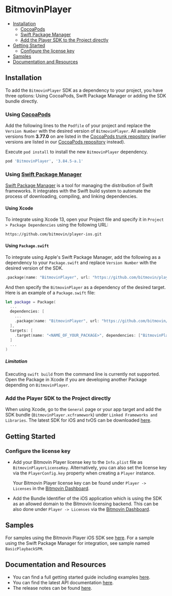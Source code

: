 # BitmovinPlayer

- [Installation](#installation)
    - [CocoaPods](#using-cocoapods)
    - [Swift Package Manager](#using-swift-package-manager)
    - [Add the Player SDK to the Project directly](#add-the-player-sdk-to-the-project-directly)
- [Getting Started](#getting-started)
    - [Configure the license key](#configure-the-license-key)
- [Samples](#samples)
- [Documentation and Resources](#documentation-and-resources)

## Installation
To add the `BitmovinPlayer` SDK as a dependency to your project, you have three options: Using CocoaPods, Swift Package Manager or adding the SDK bundle directly.

### Using [CocoaPods](https://cocoapods.org/)
Add the following lines to the `Podfile` of your project and replace the `Version Number` with the desired version of `BitmovinPlayer`. All available versions from **3.77.0** on are listed in the [CocoaPods trunk repository](https://github.com/CocoaPods/Specs/tree/master/Specs/f/3/3/BitmovinPlayer) (earlier versions are listed in our [CocoaPods repository](https://github.com/bitmovin/cocoapod-specs/tree/master/Specs/BitmovinPlayer) instead).

Execute `pod install` to install the new `BitmovinPlayer` dependency.

```ruby
pod 'BitmovinPlayer', '3.84.5-a.1'
```

### Using [Swift Package Manager](https://swift.org/package-manager/)
[Swift Package Manager](https://swift.org/package-manager/) is a tool for managing the distribution of Swift frameworks. It integrates with the Swift build system to automate the process of downloading, compiling, and linking dependencies.

#### Using Xcode
To integrate using Xcode 13, open your Project file and specify it in `Project > Package Dependencies` using the following URL:

```
https://github.com/bitmovin/player-ios.git
```

#### Using `Package.swift`
To integrate using Apple's Swift Package Manager, add the following as a dependency to your `Package.swift` and replace `Version Number` with the desired version of the SDK.

```swift
.package(name: "BitmovinPlayer", url: "https://github.com/bitmovin/player-ios.git", .exact("Version Number"))
```

And then specify the `BitmovinPlayer` as a dependency of the desired target. Here is an example of a `Package.swift` file:

```swift
let package = Package(
  ...
  dependencies: [
    ...
    .package(name: "BitmovinPlayer", url: "https://github.com/bitmovin/player-ios.git", .exact("Version Number"))
  ],
  targets: [
    .target(name: "<NAME_OF_YOUR_PACKAGE>", dependencies: ["BitmovinPlayer"])
  ]
  ...
)
```

##### Limitation
Executing `swift build` from the command line is currently not supported. Open the Package in Xcode if you are developing another Package depending on `BitmovinPlayer`.

### Add the Player SDK to the Project directly
When using Xcode, go to the `General` page or your app target and add the SDK bundle (`BitmovinPlayer.xcframework`) under `Linked Frameworks and Libraries`. The latest SDK for iOS and tvOS can be downloaded [here](https://cdn.bitmovin.com/player/ios_tvos/3.84.5-a.1/BitmovinPlayer.zip).

## Getting Started
### Configure the license key

- Add your Bitmovin Player license key to the `Info.plist` file as `BitmovinPlayerLicenseKey`. Alternatively, you can also set the license key via the `PlayerConfig.key` property when creating a `Player` instance.

    Your Bitmovin Player license key can be found under `Player -> Licenses` in the [Bitmovin Dashboard](https://bitmovin.com/dashboard).

- Add the Bundle Identifier of the iOS application which is using the SDK as an allowed domain to the Bitmovin licensing backend. This can be also done under `Player -> Licenses` via the [Bitmovin Dashboard](https://dashboard.bitmovin.com).

## Samples

For samples using the Bitmovin Player iOS SDK see [here](https://github.com/bitmovin/bitmovin-player-ios-samples).
For a sample using the Swift Package Manager for integration, see sample named `BasicPlaybackSPM`.


## Documentation and Resources
-   You can find a full getting started guide including examples [here](https://bitmovin.com/docs/player/getting-started/ios).
-   You can find the latest API documentation [here](https://bitmovin.com/docs/player/api-reference/ios/ios-sdk-api-reference-v3#/player/ios/3/docs/index.html).
-   The release notes can be found [here](https://bitmovin.com/docs/player/releases/ios).
